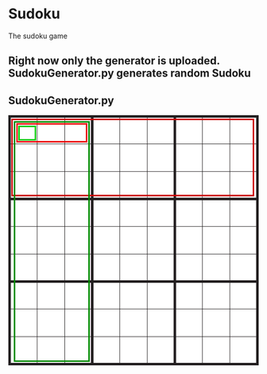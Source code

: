 # Sudoku
The sudoku game
## Right now only the generator is uploaded. SudokuGenerator.py generates random Sudoku

## SudokuGenerator.py

![](sudokugrid.png)
